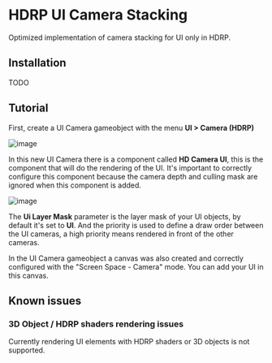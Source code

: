 # HDRP UI Camera Stacking

Optimized implementation of camera stacking for UI only in HDRP.

## Installation

TODO

## Tutorial

First, create a UI Camera gameobject with the menu **UI > Camera (HDRP)**

![image](https://user-images.githubusercontent.com/6877923/127682755-234353a1-9562-4d1e-b659-ac61928632d4.png)

In this new UI Camera there is a component called **HD Camera UI**, this is the component that will do the rendering of the UI. It's important to correctly configure this component because the camera depth and culling mask are ignored when this component is added.

![image](https://user-images.githubusercontent.com/6877923/127683260-89a0060a-02d5-4612-ac7c-94f95e6f1879.png)

The **Ui Layer Mask** parameter is the layer mask of your UI objects, by default it's set to **UI**. And the priority is used to define a draw order between the UI cameras, a high priority means rendered in front of the other cameras.

In the UI Camera gameobject a canvas was also created and correctly configured with the "Screen Space - Camera" mode. You can add your UI in this canvas.

## Known issues

### 3D Object / HDRP shaders rendering issues

Currently rendering UI elements with HDRP shaders or 3D objects is not supported.